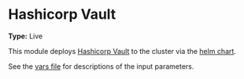 # Hashicorp Vault

**Type:** Live

This module deploys [Hashicorp Vault](https://www.vaultproject.io/) to the cluster via the [helm chart](https://github.com/hashicorp/vault-helm).

See the [vars file](./vars.tf) for descriptions of the input parameters.
